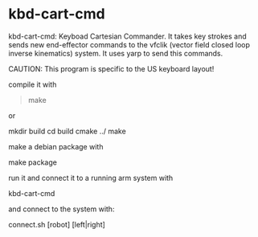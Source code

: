 kbd-cart-cmd
============

kbd-cart-cmd: Keyboad Cartesian Commander. It takes key strokes and sends new end-effector commands to the vfclik (vector field closed loop inverse kinematics) system. It uses yarp to send this commands.

CAUTION: This program is specific to the US keyboard layout!

compile it with

> make

or

mkdir build
cd build
cmake ../
make

make a debian package with

make package

run it and connect it to a running arm system with

kbd-cart-cmd

and connect to the system with:

connect.sh [robot] [left|right]
